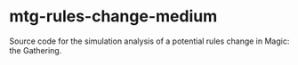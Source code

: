 # mtg-rules-change-medium
Source code for the simulation analysis of a potential rules change in Magic: the Gathering.
